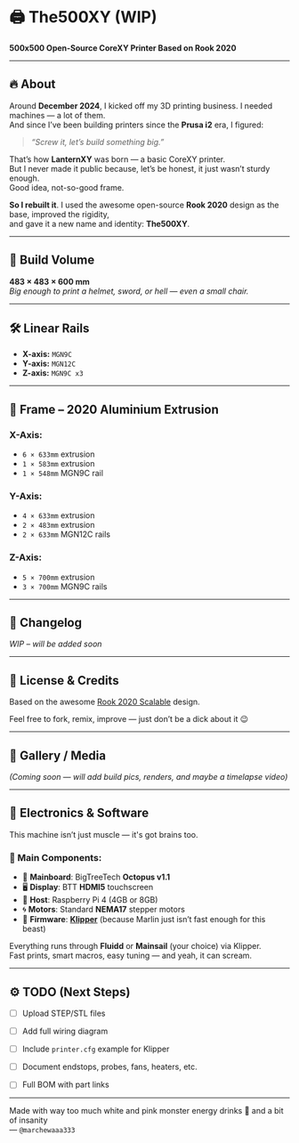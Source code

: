 # 🖨️ The500XY (WIP)
**500x500 Open-Source CoreXY Printer Based on Rook 2020**

---

## 🔥 About

Around **December 2024**, I kicked off my 3D printing business. I needed machines — a lot of them.  
And since I’ve been building printers since the **Prusa i2** era, I figured:  
> *“Screw it, let’s build something big.”*

That’s how **LanternXY** was born — a basic CoreXY printer.  
But I never made it public because, let’s be honest, it just wasn’t sturdy enough.  
Good idea, not-so-good frame.

**So I rebuilt it**. I used the awesome open-source **Rook 2020** design as the base, improved the rigidity,  
and gave it a new name and identity: **The500XY**.

---

## 📏 Build Volume

**483 × 483 × 600 mm**  
*Big enough to print a helmet, sword, or hell — even a small chair.*

---

## 🛠️ Linear Rails

- **X-axis:** `MGN9C`
- **Y-axis:** `MGN12C`
- **Z-axis:** `MGN9C x3`

---

## 🧱 Frame – 2020 Aluminium Extrusion

### X-Axis:
- `6 × 633mm` extrusion  
- `1 × 583mm` extrusion  
- `1 × 548mm` MGN9C rail

### Y-Axis:
- `4 × 633mm` extrusion  
- `2 × 483mm` extrusion  
- `2 × 633mm` MGN12C rails

### Z-Axis:
- `5 × 700mm` extrusion  
- `3 × 700mm` MGN9C rails

---

## 📝 Changelog

*WIP – will be added soon*

---

## 💬 License & Credits

Based on the awesome [Rook 2020 Scalable]([https://github.com/GadgetAngel/rook](https://www.printables.com/model/482283-rook-2020-scalable-mk1)) design.  

Feel free to fork, remix, improve — just don’t be a dick about it 😉

---

## 📸 Gallery / Media

*(Coming soon — will add build pics, renders, and maybe a timelapse video)*

---
## 🧠 Electronics & Software

This machine isn’t just muscle — it's got brains too.

### 🔌 Main Components:
- 🧠 **Mainboard**: BigTreeTech **Octopus v1.1**
- 🖥️ **Display**: BTT **HDMI5** touchscreen
- 🍓 **Host**: Raspberry Pi 4 (4GB or 8GB)
- 🌀 **Motors**: Standard **NEMA17** stepper motors
- 🧠 **Firmware**: [**Klipper**](https://www.klipper3d.org/) (because Marlin just isn’t fast enough for this beast)

Everything runs through **Fluidd** or **Mainsail** (your choice) via Klipper.  
Fast prints, smart macros, easy tuning — and yeah, it can scream.

---

## ⚙️ TODO (Next Steps)

- [ ] Upload STEP/STL files  
- [ ] Add full wiring diagram  
- [ ] Include `printer.cfg` example for Klipper  
- [ ] Document endstops, probes, fans, heaters, etc.  
- [ ] Full BOM with part links  


---

Made with way too much white and pink monster energy drinks 🥤 and a bit of insanity  
— `@marchewaaa333`
